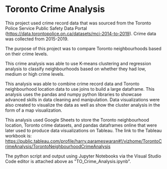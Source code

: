 # Toronto Crime Analysis

This project used crime record data that was sourced from the Toronto Police Service Public Safety Data Portal (https://data.torontopolice.on.ca/datasets/mci-2014-to-2019).
Crime data was collected from 2015-2019. 

The purpose of this project was to compare Toronto neighbourhoods based on their crime levels. 

This crime analysis was able to use K-means clustering and regression analysis to classify neighbourhoods based on whether they had low, medium or high crime levels.

This analysis was able to combine crime record data and Toronto neighbourhood location data to use joins to build a large dataframe.
This analysis uses the pandas and numpy python libraries to showcase advanced skills in data cleaning and manipulation.
Data visualizations were also created to visualize the data as well as show the cluster analysis in the form of a map visualization.

This analysis used Google Sheets to store the Toronto neighbourhood location, Toronto crime datasets, and pandas dataframes online that were later used to produce data visualizations on Tableau. 
The link to the Tableau workbook is: https://public.tableau.com/profile/harry.parameswaran#!/vizhome/TorontoCrimeAnalysis/TorontoNeighbourhoodCrimeAnalysis

The python script and output using Jupyter Notebooks via the Visual Studio Code editor is attached above as "TO_Crime_Analysis.ipynb".

